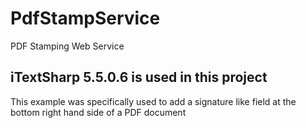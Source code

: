 # PdfStampService
PDF Stamping Web Service
## iTextSharp 5.5.0.6 is used in this project ##
This example was specifically used to add a signature like field at the bottom right hand side of a PDF document
